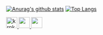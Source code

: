 [![Anurag's github stats](https://github-readme-stats.vercel.app/api?username=krpk1900&count_private=true&theme=algolia)](https://github.com/anuraghazra/github-readme-stats)
[![Top Langs](https://github-readme-stats.vercel.app/api/top-langs/?username=krpk1900&layout=compact&count_private=true&theme=algolia)](https://github.com/anuraghazra/github-readme-stats)


<!--
[![trophy](https://github-profile-trophy.vercel.app/?username=krpk1900&column=7&theme=onedark)](https://github.com/ryo-ma/github-profile-trophy)
-->

<p align="left">
  <a href="https://github.com/krpk1900/krpk1900/">
    <img height="30" src="https://komarev.com/ghpvc/?username=krpk1900" alt="krpk1900" />
  </a>
  <a href="http://qiita.com/krpk1900">
    <img height="30" src="https://qiita-badge.apiapi.app/s/krpk1900/posts.svg" />
  </a>
  <//qiita.com/krpk1900">
    <img height="30" src="https://qiita-badge.apiapi.app/s/krpk1900/contributions.svg" />
  </a>
</p>

